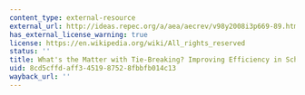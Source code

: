 ```yaml
---
content_type: external-resource
external_url: http://ideas.repec.org/a/aea/aecrev/v98y2008i3p669-89.html
has_external_license_warning: true
license: https://en.wikipedia.org/wiki/All_rights_reserved
status: ''
title: What's the Matter with Tie-Breaking? Improving Efficiency in School Choice
uid: 8cd5cffd-aff3-4519-8752-8fbbfb014c13
wayback_url: ''
---
```

